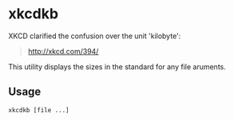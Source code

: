 # xkcdkb

XKCD clarified the confusion over the unit 'kilobyte':

> http://xkcd.com/394/

This utility displays the sizes in the standard for any file aruments.

## Usage

```bash
xkcdkb [file ...]
```

